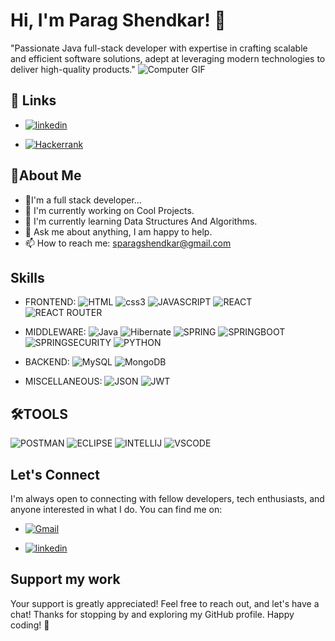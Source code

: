 
# Hi, I'm Parag Shendkar! 👋

"Passionate Java full-stack developer with expertise in crafting scalable and efficient software solutions, adept at leveraging modern technologies to deliver high-quality products."
![Computer GIF](https://user-images.githubusercontent.com/74038190/212749168-86d6c7ab-98da-409b-998f-c5b74721badd.gif)
## 🔗 Links

- [![linkedin](https://img.shields.io/badge/linkedin-0A66C2?style=for-the-badge&logo=linkedin&logoColor=white)](https://www.linkedin.com/in/parag-shendkar-17452b1b8/)

- [![Hackerrank](https://img.shields.io/badge/-Hackerrank-2EC866?style=for-the-badge&logo=HackerRank&logoColor=white)](https://www.hackerrank.com/profile/sparagshendkar)


##  🔗About Me
 -   🚀I'm a full stack developer...
 -   💼 I'm currently working on Cool Projects.
 -   🌱 I'm currently learning Data Structures And Algorithms.
 -  💬 Ask me about anything, I am happy to help.
 -   📫 How to reach me: sparagshendkar@gmail.com

##  Skills

- FRONTEND: ![HTML](https://img.shields.io/badge/HTML5-E34F26?style=for-the-badge&logo=html5&logoColor=white) ![css3](https://img.shields.io/badge/CSS3-1572B6?style=for-the-badge&logo=css3&logoColor=white) ![JAVASCRIPT](https://img.shields.io/badge/JavaScript-323330?style=for-the-badge&logo=javascript&logoColor=F7DF1E) ![REACT](https://img.shields.io/badge/React-20232A?style=for-the-badge&logo=react&logoColor=61DAFB) ![REACT ROUTER](https://img.shields.io/badge/React_Router-CA4245?style=for-the-badge&logo=react-router&logoColor=white)

- MIDDLEWARE: ![Java](https://img.shields.io/badge/java-%23ED8B00.svg?style=for-the-badge&logo=openjdk&logoColor=white) ![Hibernate](https://img.shields.io/badge/Hibernate-59666C?style=for-the-badge&logo=Hibernate&logoColor=white) ![SPRING](https://img.shields.io/badge/Spring-6DB33F?style=for-the-badge&logo=spring&logoColor=white) ![SPRINGBOOT](https://img.shields.io/badge/Spring_Boot-F2F4F9?style=for-the-badge&logo=spring-boot) ![SPRINGSECURITY](https://img.shields.io/badge/Spring_Security-6DB33F?style=for-the-badge&logo=Spring-Security&logoColor=white) ![PYTHON](https://img.shields.io/badge/Python-FFD43B?style=for-the-badge&logo=python&logoColor=blue)
- BACKEND: ![MySQL](https://img.shields.io/badge/mysql-4479A1.svg?style=for-the-badge&logo=mysql&logoColor=white) ![MongoDB](https://img.shields.io/badge/MongoDB-%234ea94b.svg?style=for-the-badge&logo=mongodb&logoColor=white)

- MISCELLANEOUS: ![JSON](https://img.shields.io/badge/json-5E5C5C?style=for-the-badge&logo=json&logoColor=white) ![JWT](https://img.shields.io/badge/JWT-black?style=for-the-badge&logo=JSON%20web%20tokens)

## 🛠TOOLS

![POSTMAN](https://img.shields.io/badge/Postman-FF6C37?style=for-the-badge&logo=Postman&logoColor=white)
![ECLIPSE](https://img.shields.io/badge/Eclipse-2C2255?style=for-the-badge&logo=eclipse&logoColor=white)
![INTELLIJ](https://img.shields.io/badge/IntelliJ_IDEA-000000.svg?style=for-the-badge&logo=intellij-idea&logoColor=white)
![VSCODE](https://img.shields.io/badge/VSCode-0078D4?style=for-the-badge&logo=visual%20studio%20code&logoColor=white)

## Let's Connect

I'm always open to connecting with fellow developers, tech enthusiasts, and anyone interested in what I do. You can find me on:

- [![Gmail](https://img.shields.io/badge/Gmail-D14836?style=for-the-badge&logo=gmail&logoColor=white)](https://mail.google.com/mail/u/0/#inbox?compose=CllgCJlGVLcvCPJKnHzRgvMrVLPbMHfnXkJWkZHrwDPMKmXqWWjjPqNgVqlfBmQxcVZplvVLlhg)

- [![linkedin](https://img.shields.io/badge/linkedin-0A66C2?style=for-the-badge&logo=linkedin&logoColor=white)](https://www.linkedin.com/in/parag-shendkar-17452b1b8/)
## Support my work

Your support is greatly appreciated! Feel free to reach out, and let's have a chat! Thanks for stopping by and exploring my GitHub profile. Happy coding! 🚀
